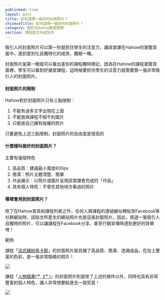 ```yaml
---
published: true
layout: post
title: 如何選擇一張好的封面照片？
chineseTitle: 如何選擇一張好的封面照片？
category: 關於在Hahow募資開課
section: 課程圖文內容製作
---
```


吸引人的封面照片可以第一秒就抓住學生的注意力，讓該堂課在Hahow的瀏覽頁面中，達到差別化且獨特化的成效，獨樹一幟。

封面照片是第一眼就可以看出差別的課程獨特標記，因為在Hahow的課程瀏覽頁面裡，學生可以看到好幾堂課程，這時候要抓住學生的注意力就需要靠一張非常吸引人的封面照片。

#### 封面照片的限制

Hahow對於封面照片只有三點限制：

1.  不能有過多文字出現在上面
2.  不能放與課程不相干的圖片
3.  只能放自己擁有版權的照片

只要避免上述三點限制，封面照片的自由度是很高的

#### 什麼樣叫做好的封面照片？

主要有幾個特色

1. 高品質：建議最小寬度600px
2. 簡潔：照片主體清楚、簡單
3. 作品展示：以照片或圖片呈現該堂課會完成的「作品」
4. 具有個人特色：不曾在其他地方看過的照片

#### 哪裡會用到封面照片？

除了在Hahow首頁和課程列表之外，任何人將課程的連結網址轉貼至Facebook等社群網站時，該貼文所產生的網站照片也是這張封面照片。因此，慎選一張吸引人且獨特的照片，可以讓課程在Facebook分享，甚至行銷宣傳時達到更好的效果唷！

範例

課程「[法式繽紛馬卡龍](https://hahow.in/courses/55599687dfe21b0a00e776d9/main)」的封面照片就具備了高品質、簡潔、透漏成品，在加上豐富的色彩，是一張非常吸睛的照片！

![]({{site.baseurl}}/media/202529137-556ca73e77a8710900bee091_cropped_300.png)

課程「[人物插畫( ͡° ͜ ʖ ͡° )](https://hahow.in/courses/54e4b6d1c5c9c00900cd8d4e/main)」的封面照片則是除了上述的條件以外，同時也具有非常豐富的個人特色，讓人非常想要點進去一探究竟！

![]({{site.baseurl}}/media/202529127-54e4cbe6c5c9c00900cd8d59_cropped_300.png)
